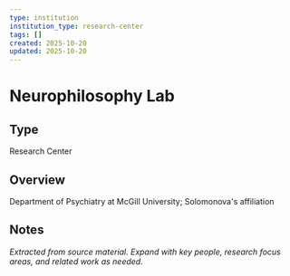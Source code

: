 ```yaml
---
type: institution
institution_type: research-center
tags: []
created: 2025-10-20
updated: 2025-10-20
---
```


# Neurophilosophy Lab

## Type

Research Center

## Overview

Department of Psychiatry at McGill University; Solomonova's affiliation

## Notes

*Extracted from source material. Expand with key people, research focus areas, and related work as needed.*
